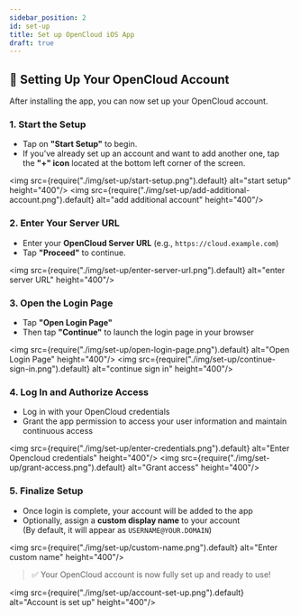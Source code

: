 ```yaml
---
sidebar_position: 2
id: set-up
title: Set up OpenCloud iOS App
draft: true
---
```


## 🔐 Setting Up Your OpenCloud Account

After installing the app, you can now set up your OpenCloud account.

### 1. Start the Setup

- Tap on **"Start Setup"** to begin.
- If you've already set up an account and want to add another one, tap the **"+" icon** located at the bottom left corner of the screen.

<img src={require("./img/set-up/start-setup.png").default} alt="start setup" height="400"/>
<img src={require("./img/set-up/add-additional-account.png").default} alt="add additional account" height="400"/>


### 2. Enter Your Server URL

- Enter your **OpenCloud Server URL** (e.g., `https://cloud.example.com`)  
- Tap **"Proceed"** to continue.

<img src={require("./img/set-up/enter-server-url.png").default} alt="enter server URL" height="400"/>

### 3. Open the Login Page

- Tap **"Open Login Page"**
- Then tap **"Continue"** to launch the login page in your browser

<img src={require("./img/set-up/open-login-page.png").default} alt="Open Login Page" height="400"/>
<img src={require("./img/set-up/continue-sign-in.png").default} alt="continue sign in" height="400"/>

### 4. Log In and Authorize Access

- Log in with your OpenCloud credentials
- Grant the app permission to access your user information and maintain continuous access

<img src={require("./img/set-up/enter-credentials.png").default} alt="Enter Opencloud credentials" height="400"/>
<img src={require("./img/set-up/grant-access.png").default} alt="Grant access" height="400"/>

### 5. Finalize Setup

- Once login is complete, your account will be added to the app
- Optionally, assign a **custom display name** to your account  
  (By default, it will appear as `USERNAME@YOUR.DOMAIN`)

<img src={require("./img/set-up/custom-name.png").default} alt="Enter custom name" height="400"/>

> ✅ Your OpenCloud account is now fully set up and ready to use!

<img src={require("./img/set-up/account-set-up.png").default} alt="Account is set up" height="400"/>